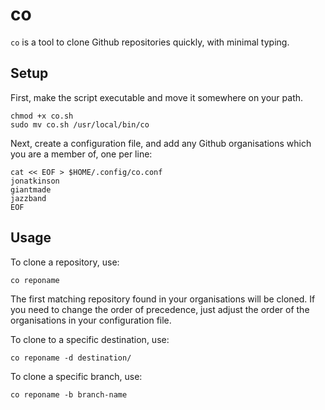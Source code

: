 # co

`co` is a tool to clone Github repositories quickly, with minimal typing.

## Setup

First, make the script executable and move it somewhere on your path.

    chmod +x co.sh
    sudo mv co.sh /usr/local/bin/co

Next, create a configuration file, and add any Github organisations which you are a member of, one per line:

    cat << EOF > $HOME/.config/co.conf
    jonatkinson
    giantmade
    jazzband
    EOF

## Usage

To clone a repository, use:

    co reponame

The first matching repository found in your organisations will be cloned. If you need to change the order of precedence, just adjust the order of the organisations in your configuration file.

To clone to a specific destination, use:

    co reponame -d destination/ 
    
To clone a specific branch, use:

    co reponame -b branch-name